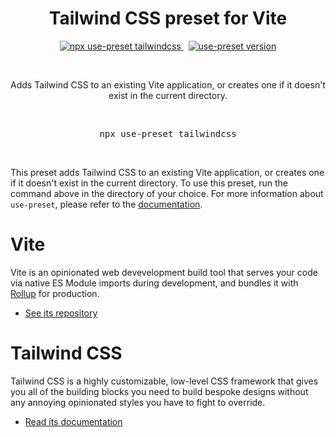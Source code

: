 <p align="center">
  <h1 align="center">Tailwind CSS preset for Vite</h1>
  <p align="center">
    <a href="https://github.com/use-preset/use-preset/releases">
      <img alt="npx use-preset tailwindcss" src="https://img.shields.io/badge/use--preset-preset-blue?style=flat-square">
    </a>
    &nbsp;
    <a href="https://www.npmjs.com/package/use-preset">
      <img alt="use-preset version" src="https://img.shields.io/npm/v/use-preset?color=32c854&style=flat-square&label=use-preset">
    </a>
  </p>
  <br />
  <p align="center">
    Adds Tailwind CSS to an existing Vite application, or creates one if it doesn't exist in the current directory.
  </p>
  <br />
  <pre align="center">npx use-preset tailwindcss</pre>
  &nbsp;
<p>

This preset adds Tailwind CSS to an existing Vite application, or creates one if it doesn't exist in the current directory. To use this preset, run the command above in the directory of your choice. For more information about `use-preset`, please refer to the [documentation](https://docs.usepreset.dev).

# Vite

Vite is an opinionated web devevelopment build tool that serves your code via native ES Module imports during development, and bundles it with [Rollup](https://rollupjs.org/) for production.

- [See its repository](https://github.com/vitejs/vite)

# Tailwind CSS

Tailwind CSS is a highly customizable, low-level CSS framework that gives you all of the building blocks you need to build bespoke designs without any annoying opinionated styles you have to fight to override.

- [Read its documentation](https://tailwindcss.com/)

